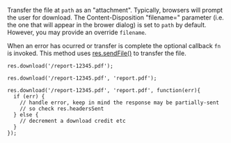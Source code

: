 Transfer the file at `path` as an "attachment". Typically, browsers will prompt the user for download. The Content-Disposition "filename=" parameter (i.e. the one that will appear in the brower dialog) is set to `path` by default. However, you may provide an override `filename`.

When an error has ocurred or transfer is complete the optional callback `fn` is invoked. This method uses [res.sendFile()](#res.sendFile) to transfer the file.

```
res.download('/report-12345.pdf');

res.download('/report-12345.pdf', 'report.pdf');

res.download('/report-12345.pdf', 'report.pdf', function(err){
  if (err) {
    // handle error, keep in mind the response may be partially-sent
    // so check res.headersSent
  } else {
    // decrement a download credit etc
  }
});
```
